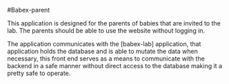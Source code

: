 #Babex-parent

This application is designed for the parents of babies that are invited to the
lab. The parents should be able to use the website without logging in.

The application communicates with the [babex-lab] application, that application
holds the database and is able to mutate the data when necessary, this front end
serves as a means to communicate with the backend in a safe manner without direct
access to the database making it a pretty safe to operate.


